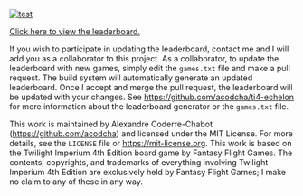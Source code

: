 [![test](https://github.com/acodcha/ti4-leaderboard/actions/workflows/test.yml/badge.svg?branch=main)](https://github.com/acodcha/ti4-leaderboard/actions/workflows/test.yml)

[Click here to view the leaderboard.](leaderboard)

If you wish to participate in updating the leaderboard, contact me and I will add you as a collaborator to this project. As a collaborator, to update the leaderboard with new games, simply edit the `games.txt` file and make a pull request. The build system will automatically generate an updated leaderboard. Once I accept and merge the pull request, the leaderboard will be updated with your changes. See https://github.com/acodcha/ti4-echelon for more information about the leaderboard generator or the `games.txt` file.

This work is maintained by Alexandre Coderre-Chabot (https://github.com/acodcha) and licensed under the MIT License. For more details, see the `LICENSE` file or https://mit-license.org. This work is based on the Twilight Imperium 4th Edition board game by Fantasy Flight Games. The contents, copyrights, and trademarks of everything involving Twilight Imperium 4th Edition are exclusively held by Fantasy Flight Games; I make no claim to any of these in any way.
